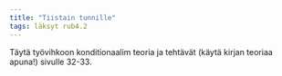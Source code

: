 ```yaml
---
title: "Tiistain tunnille"
tags: läksyt rub4.2
---
```


Täytä työvihkoon konditionaalim teoria ja tehtävät (käytä kirjan teoriaa apuna!) sivulle 32-33.